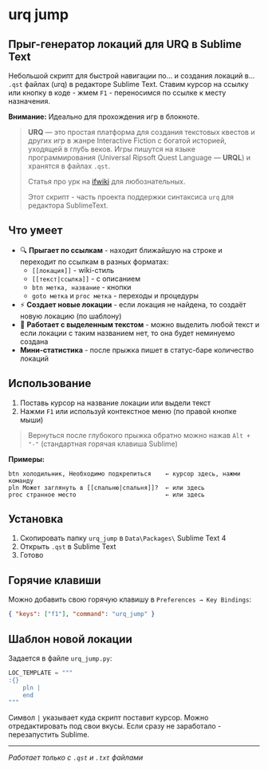 # urq jump

## Прыг-генератор локаций для URQ в Sublime Text

Небольшой скрипт для быстрой навигации по... и создания локаций в... `.qst` файлах (urq) в редакторе Sublime Text. Ставим курсор на ссылку или кнопку в коде - жмем `F1` - переносимся по ссылке к месту назначения. 

**Внимание:** Идеально для прохождения игр в блокноте.

> **URQ** — это простая платформа для создания текстовых квестов и других игр в жанре Interactive Fiction с богатой историей, уходящей в глубь веков. Игры пишутся на языке программирования (Universal Ripsoft Quest Language — **URQL**) и хранятся в файлах `.qst`. 
> 
> Статья про урк на [ifwiki](https://ifwiki.ru/URQ) для любознательных. 
> 
> Этот скрипт - часть проекта поддержки синтаксиса `urq` для редактора SublimeText.


## Что умеет

- 🔍 **Прыгает по ссылкам** - находит ближайшую на строке и переходит по ссылкам в разных форматах:
  - `[[локация]]` - wiki-стиль
  - `[[текст|ссылка]]` - с описанием
  - `btn метка, название` - кнопки
  - `goto метка` и `proc метка` - переходы и процедуры
- ⚡ **Создает новые локации** - если локация не найдена, то создаёт новую локацию (по шаблону)
- 🎯 **Работает с выделенным текстом** - можно выделить любой текст и если локации с таким названием нет, то она будет неминуемо создана
- **Мини-статистика** - после прыжка пишет в статус-баре количество локаций

## Использование

1. Поставь курсор на название локации или выдели текст
2. Нажми `F1` или используй контекстное меню (по правой кнопке мыши)

> Вернуться после глубокого прыжка обратно можно нажав `Alt + "-"` (стандартная горячая клавиша Sublime)

**Примеры:**
```
btn холодильник, Необходимо подкрепиться    ← курсор здесь, нажми команду
pln Может заглянуть в [[спальню|спальня]]?  ← или здесь  
proc странное место                         ← или здесь
```

## Установка

1. Скопировать папку `urq_jump` в `Data\Packages\` Sublime Text 4
2. Открыть `.qst` в Sublime Text
3. Готово

## Горячие клавиши

Можно добавить свою горячую клавишу в `Preferences → Key Bindings`:
```json
{ "keys": ["f1"], "command": "urq_jump" }
```

## Шаблон новой локации

Задается в файле `urq_jump.py`:

```py
LOC_TEMPLATE = """
:{} 
    pln | 
    end
"""
```

Символ `|` указывает куда скрипт поставит курсор. Можно отредактировать под свои вкусы. Если сразу не заработало - перезапустить Sublime.

---

*Работает только с `.qst` и `.txt` файлами*